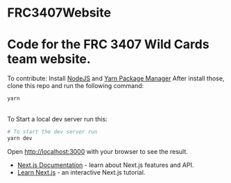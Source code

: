 # FRC3407Website

# Code for the FRC 3407 Wild Cards team website.

To contribute:
Install [NodeJS](https://nodejs.org/en/) and [Yarn Package Manager](https://yarnpkg.com/getting-started/install)
After install those, clone this repo and run the following command:

```bash
yarn
```

<br/>
To Start a local dev server run this:
<br />

```bash
# To start the dev server run
yarn dev
```

Open [http://localhost:3000](http://localhost:3000) with your browser to see the result.

- [Next.js Documentation](https://nextjs.org/docs) - learn about Next.js features and API.
- [Learn Next.js](https://nextjs.org/learn) - an interactive Next.js tutorial.
